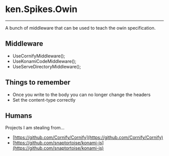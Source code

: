 # ken.Spikes.Owin
---

A bunch of middleware that can be used to teach the owin specification.

## Middleware

* UseCornifyMiddleware();
* UseKonamiCodeMiddleware();
* UseServeDirectoryMiddleware();

## Things to remember

* Once you write to the body you can no longer change the headers
* Set the content-type correctly

## Humans

Projects I am stealing from...

* [https://github.com/Cornify/Cornify](https://github.com/Cornify/Cornify)
* [https://github.com/snaptortoise/konami-js](https://github.com/snaptortoise/konami-js)
